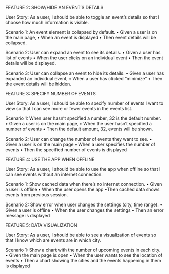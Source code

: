 FEATURE 2: SHOW/HIDE AN EVENT’S DETAILS

User Story: As a user, I should be able to toggle an event’s details so that I choose how
much information is visible.

Scenario 1: An event element is collapsed by default.
• Given a user is on the main page,
• When an event is displayed
• Then event details will be collapsed.

Scenario 2: User can expand an event to see its details.
• Given a user has list of events
• When the user clicks on an individual event
• Then the event details will be displayed.

Scenario 3: User can collapse an event to hide its details.
• Given a user has expanded an individual event,
• When a user has clicked “minimize”
• Then the event details will be hidden.

FEATURE 3: SPECIFY NUMBER OF EVENTS

User Story: As a user, I should be able to specify number of events I want to view so
that I can see more or fewer events in the events list.

Scenario 1: When user hasn’t specified a number, 32 is the default number.
• Given a user is on the main page,
• When the user hasn’t specified a number of events
• Then the default amount, 32, events will be shown.

Scenario 2: User can change the number of events they want to see.
• Given a user is on the main page
• When a user specifies the number of events
• Then the specified number of events is displayed

FEATURE 4: USE THE APP WHEN OFFLINE

User Story: As a user, I should be able to use the app when offline so that I can see
events without an internet connection.

Scenario 1: Show cached data when there’s no internet connection.
• Given a user is offline
• When the user opens the app
•Then cached data shows events from previous session.

Scenario 2: Show error when user changes the settings (city, time range).
• Given a user is offline
• When the user changes the settings
• Then an error message is displayed

FEATURE 5: DATA VISUALIZATION

User Story: As a user, I should be able to see a visualization of events so that I know
which are events are in which city.

Scenario 1: Show a chart with the number of upcoming events in each city.
• Given the main page is open
• When the user wants to see the location of events
• Then a chart showing the cities and the events happening in them is displayed